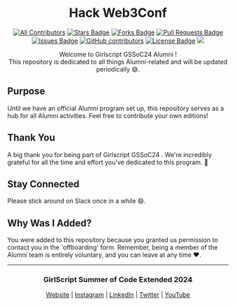 
<h1 align="center">Hack Web3Conf</h1>

<div align="center">
  
<!-- ALL-CONTRIBUTORS-BADGE:START - Do not remove or modify this section -->

[![All Contributors](https://img.shields.io/badge/all_contributors-1-orange.svg?style=flat-square)](#contributors-)
<a href="https://github.com/GSSoC24/alumni/stargazers"><img src="https://img.shields.io/github/stars/GSSoC24/alumni" alt="Stars Badge"/></a>
<a href="https://github.com/GSSoC24/alumni/network/members"><img src="https://img.shields.io/github/forks/GSSoC24/alumni" alt="Forks Badge"/></a>
<a href="https://github.com/GSSoC24/alumni/pulls"><img src="https://img.shields.io/github/issues-pr/GSSoC24/alumni" alt="Pull Requests Badge"/></a>
<a href="https://github.com/GSSoC24/alumni/issues"><img src="https://img.shields.io/github/issues/GSSoC24/alumni" alt="Issues Badge"/></a>
<a href="https://github.com/GSSoC24/alumni/graphs/contributors"><img alt="GitHub contributors" src="https://img.shields.io/github/contributors/GSSoC24/alumni?color=2b9348"></a>
<a href="https://github.com/GSSoC24/alumni/blob/master/LICENSE"><img src="https://img.shields.io/github/license/GSSoC24/Hack-Web3Conf?color=2b9348" alt="License Badge"/></a>
[![](https://visitcount.itsvg.in/api?id=gssoc-alumni&label=Profile%20Views&color=8&icon=0&pretty=true)](https://visitcount.itsvg.in)
<!-- ALL-CONTRIBUTORS-BADGE:END -->
Welcome to Girlscript GSSoC24 Alumni ! <br>This repository is dedicated to all things Alumni-related and will be updated periodically 😄. 
</div>




## Purpose
Until we have an official Alumni program set up, this repository serves as a hub for all Alumni activities. 
Feel free to contribute your own editions!

## Thank You
A big thank you for being part of Girlscript GSSoC24 . We're incredibly grateful for all the time and effort you've dedicated to this program. 💖

## Stay Connected
Please stick around on Slack once in a while 😄. 

## Why Was I Added?
You were added to this repository because you granted us permission to contact you in the 'offboarding' form. Remember, being a member of the Alumni team is entirely voluntary, and you can leave at any time ❤️.

---
</div>
    <div align="center">

### GirlScript Summer of Code Extended 2024

[Website](https://gssoc.girlscript.tech/) | [Instagram](https://www.instagram.com/girlscriptsummerofcode/?hl=en) | [LinkedIn](https://www.linkedin.com/company/girlscriptsoc) | [Twitter](https://twitter.com/girlscriptsoc) | [YouTube](https://www.youtube.com/@girlscriptfoundation45)

</div>

